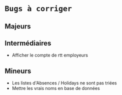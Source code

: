 # `Bugs à corriger`

## Majeurs

## Intermédiaires

-   Afficher le compte de rtt employeurs

## Mineurs

-   Les listes d'Absences / Holidays ne sont pas triées
-   Mettre les vrais noms en base de données
